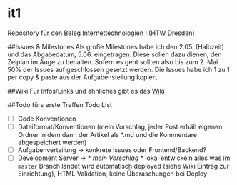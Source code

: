 # it1
Repository für den Beleg Internettechnologien I (HTW Dresden)

##Issues & Milestones
Als große Milestones habe ich den 2.05. (Halbzeit) und das Abgabedatum, 5.06. eingetragen. Diese sollen dazu dienen, den Zeiplan im Auge zu behalten. Sofern es geht sollten also bis zum 2. Mai 50% der Issues auf geschlossen gesetzt werden.
Die Issues habe ich 1 zu 1 per copy & paste aus der Aufgabenstellung kopiert.

##Wiki
Für Infos/Links und ähnliches gibt es das [Wiki](https://github.com/tuxflo/it1/wiki)

##Todo fürs erste Treffen
Todo List
 - [ ] Code Konventionen
 - [ ] Dateiformat/Konventionen (mein Vorschlag, jeder Post erhält eigenen Ordner in dem dann der Artikel als *.md und die Kommentare abgespeichert werden)
 - [ ] Aufgabenverteilung -> konkrete Issues oder Frontend/Backend?
 - [ ] Development Server -> * *mein Vorschlag* * lokal entwickeln alles was im `master` Branch landet wird automatisch deployed (siehe Wiki Eintrag zur Einrichtung), HTML Validation, keine Überaschungen bei Deploy
